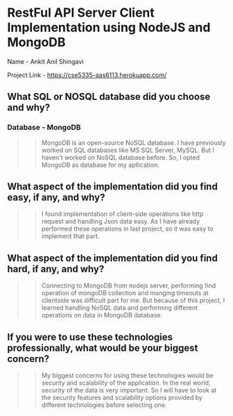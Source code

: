 # RestFul API Server Client Implementation using NodeJS and MongoDB

Name - Ankit Anil Shingavi

Project Link - https://cse5335-aas6113.herokuapp.com/

## What SQL or NOSQL database did you choose and why?
### Database - MongoDB
>> MongoDB is an open-source NoSQL database. I have previously worked on SQL databases like MS SQL Server, MySQL. But I haven't worked on NoSQL database before. So, I opted MongoDB as database for my apllication. 

## What aspect of the implementation did you find easy, if any, and why?
>> I found implementation of client-side operations like http request and handling Json data easy. As I have already performed these operations in last project, so it was easy to implement that part.

## What aspect of the implementation did you find hard, if any, and why?
>> Connecting to MongoDB from nodejs server, performing find operation of mongoDB collection and manging timeouts at clientside was difficult part for me. But because of this project, I learned handling NoSQL data and performing different operations on data in MongoDB database.

## If you were to use these technologies professionally, what would be your biggest concern?
>> My biggest concerns for using these technologies would be security and scalability of the application. In the real world, security of the data is very important. So I will have to look at the security features and scalability options provided by different technologies before selecting one.      
